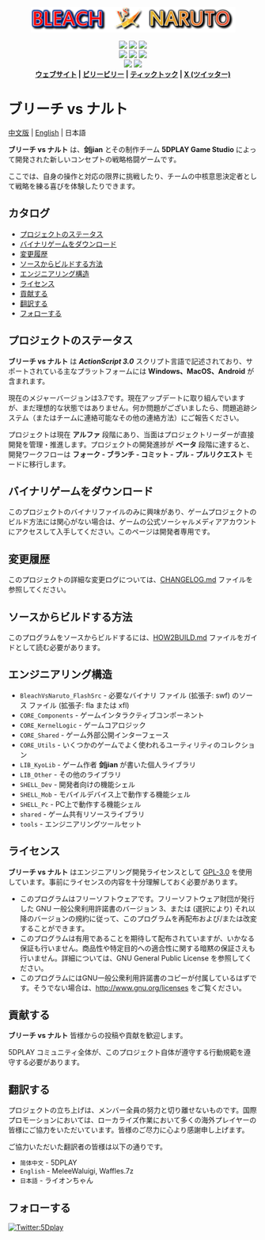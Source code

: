 <p align = "center">
<a href  = "https://bvn-sports.com/"><img src = "title.png" /></a>
</p>

<p align = "center">
<img src = "https://img.shields.io/github/stars/5DPLAY-Game-Studio/BleachVsNaruto" />
<img src = "https://img.shields.io/github/forks/5DPLAY-Game-Studio/BleachVsNaruto" />
<img src = "https://img.shields.io/github/followers/5DPLAY-Game-Studio" />
<br />
<img src = "https://img.shields.io/github/contributors/5DPLAY-Game-Studio/BleachVsNaruto" />
<img src = "https://img.shields.io/github/created-at/5DPLAY-Game-Studio/BleachVsNaruto" />
<img src = "https://img.shields.io/github/license/5DPLAY-Game-Studio/BleachVsNaruto" />
<br />
<img src = "https://img.shields.io/github/languages/top/5DPLAY-Game-Studio/BleachVsNaruto" />
<img src = "https://img.shields.io/github/v/tag/5DPLAY-Game-Studio/BleachVsNaruto" />
<br />
<strong>
<a href = "https://bvn-sports.com/">ウェブサイト</a> |
<a href = "https://space.bilibili.com/1340107883">ビリービリー</a> |
<a href = "https://www.douyin.com/user/MS4wLjABAAAAJ2UeSAz7T6qx7XSSL70IgfuMsZZaxOIvPIL3Zdvmk8rSAoBfNfngGx7Zy2jFSnYj">ティックトック</a> |
<a href = "https://x.com/5Dplay">X (ツイッター)</a>
</strong>
</p>

# ブリーチ vs ナルト <!-- omit in toc -->

[中文版](README.md) | [English](README_en.md) | 日本語

**ブリーチ vs ナルト** は、**剑jian** とその制作チーム **5DPLAY Game Studio** によって開発された新しいコンセプトの戦略格闘ゲームです。

ここでは、自身の操作と対応の限界に挑戦したり、チームの中核意思決定者として戦略を練る喜びを体験したりできます。

## カタログ <!-- omit in toc -->

- [プロジェクトのステータス](#プロジェクトのステータス)
- [バイナリゲームをダウンロード](#バイナリゲームをダウンロード)
- [変更履歴](#変更履歴)
- [ソースからビルドする方法](#ソースからビルドする方法)
- [エンジニアリング構造](#エンジニアリング構造)
- [ライセンス](#ライセンス)
- [貢献する](#貢献する)
- [翻訳する](#翻訳する)
- [フォローする](#フォローする)

## プロジェクトのステータス

**ブリーチ vs ナルト** は ***ActionScript 3.0*** スクリプト言語で記述されており、サポートされている主なプラットフォームには **Windows、MacOS、Android** が含まれます。

現在のメジャーバージョンは3.7です。現在アップデートに取り組んでいますが、まだ理想的な状態ではありません。何か問題がございましたら、問題追跡システム（またはチームに連絡可能なその他の連絡方法）にご報告ください。

プロジェクトは現在 **アルファ** 段階にあり、当面はプロジェクトリーダーが直接開発を管理・推進します。プロジェクトの開発進捗が **ベータ** 段階に達すると、開発ワークフローは **フォーク - ブランチ - コミット - プル - プルリクエスト** モードに移行します。

## バイナリゲームをダウンロード

このプロジェクトのバイナリファイルのみに興味があり、ゲームプロジェクトのビルド方法には関心がない場合は、ゲームの公式ソーシャルメディアアカウントにアクセスして入手してください。このページは開発者専用です。

## 変更履歴

このプロジェクトの詳細な変更ログについては、[CHANGELOG.md](CHANGELOG.md) ファイルを参照してください。

## ソースからビルドする方法

このプログラムをソースからビルドするには、[HOW2BUILD.md](HOW2BUILD.md) ファイルをガイドとして読む必要があります。

## エンジニアリング構造

- `BleachVsNaruto_FlashSrc` - 必要なバイナリ ファイル (拡張子: swf) のソース ファイル (拡張子: fla または xfl)
- `CORE_Components` - ゲームインタラクティブコンポーネント
- `CORE_KernelLogic` - ゲームコアロジック
- `CORE_Shared` - ゲーム外部公開インターフェース
- `CORE_Utils` - いくつかのゲームでよく使われるユーティリティのコレクション
- `LIB_KyoLib` - ゲーム作者 **剑jian** が書いた個人ライブラリ
- `LIB_Other` - その他のライブラリ
- `SHELL_Dev` - 開発者向けの機能シェル
- `SHELL_Mob` - モバイルデバイス上で動作する機能シェル
- `SHELL_Pc` - PC上で動作する機能シェル
- `shared` - ゲーム共有リソースライブラリ
- `tools` - エンジニアリングツールセット

## ライセンス

**ブリーチ vs ナルト** はエンジニアリング開発ライセンスとして [GPL-3.0] を使用しています。事前にライセンスの内容を十分理解しておく必要があります。

- このプログラムはフリーソフトウェアです。フリーソフトウェア財団が発行した GNU 一般公衆利用許諾書のバージョン 3、または (選択により) それ以降のバージョンの規約に従って、このプログラムを再配布および/または改変することができます。
- このプログラムは有用であることを期待して配布されていますが、いかなる保証も行いません。商品性や特定目的への適合性に関する暗黙の保証さえも行いません。詳細については、GNU General Public License を参照してください。
- このプログラムにはGNU一般公衆利用許諾書のコピーが付属しているはずです。そうでない場合は、<http://www.gnu.org/licenses> をご覧ください。

## 貢献する

**ブリーチ vs ナルト** 皆様からの投稿や貢献を歓迎します。

5DPLAY コミュニティ全体が、このプロジェクト自体が遵守する行動規範を遵守する必要があります。

## 翻訳する

プロジェクトの立ち上げは、メンバー全員の努力と切り離せないものです。国際プロモーションにおいては、ローカライズ作業において多くの海外プレイヤーの皆様にご協力をいただいています。皆様のご尽力に心より感謝申し上げます。

ご協力いただいた翻訳者の皆様は以下の通りです。

- `简体中文` - 5DPLAY
- `English` - MeleeWaluigi, Waffles.7z
- `日本語` - ライオンちゃん

## フォローする

[![Twitter:5Dplay](https://img.shields.io/twitter/follow/5Dplay)](https://x.com/5DPLAY)

[GPL-3.0]: https://www.gnu.org/licenses/gpl-3.0.html
